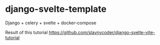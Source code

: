 # django-svelte-template
Django + celery + svelte + docker-compose

Result of this tutorial https://github.com/slavnycoder/django-svelte-vite-tutorial
